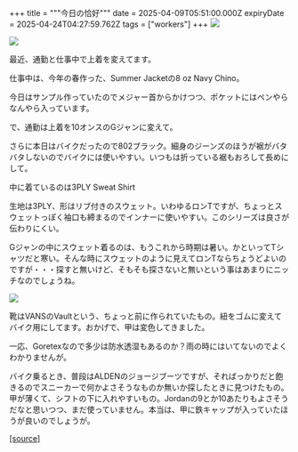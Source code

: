 +++
title = """今日の恰好"""
date = 2025-04-09T05:51:00.000Z
expiryDate = 2025-04-24T04:27:59.762Z
tags = ["workers"]
+++
[![](https://blogger.googleusercontent.com/img/b/R29vZ2xl/AVvXsEiiGTp8W692uF5OSSCeS4WfLFFBi7cqVlmV3DOvTGJX0d3Wew04_icdbNiigW7BL7yFhjH8lXivdrjB1RuNv81lEFAQQf81LtOdxl2UPnbi2vwTWGkfpwhbPBIZzGsIpTVhcFJd544QZN0Vj_1bOMpJk88oSbjqbwWyR-zkPMjyXT1EzfIWrrvF1YBOitE/s320/DSC_0452.jpg)](https://blogger.googleusercontent.com/img/b/R29vZ2xl/AVvXsEiiGTp8W692uF5OSSCeS4WfLFFBi7cqVlmV3DOvTGJX0d3Wew04_icdbNiigW7BL7yFhjH8lXivdrjB1RuNv81lEFAQQf81LtOdxl2UPnbi2vwTWGkfpwhbPBIZzGsIpTVhcFJd544QZN0Vj_1bOMpJk88oSbjqbwWyR-zkPMjyXT1EzfIWrrvF1YBOitE/s1936/DSC_0452.jpg)

  

[![](https://blogger.googleusercontent.com/img/b/R29vZ2xl/AVvXsEgkf7exmleYZ7-1cML2dPufNSILfWVxL8F0cu3aeZucA2ytD2o7nVjrM52W4ASkHSzfP2J83If6VWEqYeG7iP2rnU94aoGuowQQw0V1htMXVGpzKkLlYbyiEjkoVBBGQ3OiY6p9Q-8yVYPHQNO4_WNWj75n8llX6fj-MtDB4O9ijo7I05czD2rqze2rMGE/s320/DSC_0456.jpg)](https://blogger.googleusercontent.com/img/b/R29vZ2xl/AVvXsEgkf7exmleYZ7-1cML2dPufNSILfWVxL8F0cu3aeZucA2ytD2o7nVjrM52W4ASkHSzfP2J83If6VWEqYeG7iP2rnU94aoGuowQQw0V1htMXVGpzKkLlYbyiEjkoVBBGQ3OiY6p9Q-8yVYPHQNO4_WNWj75n8llX6fj-MtDB4O9ijo7I05czD2rqze2rMGE/s1936/DSC_0456.jpg)

  

  

  

最近、通勤と仕事中で上着を変えてます。

  

仕事中は、今年の春作った、Summer Jacketの8 oz Navy Chino。

今日はサンプル作っていたのでメジャー首からかけつつ、ポケットにはペンやらなんやら入っています。

  

で、通勤は上着を10オンスのGジャンに変えて。

さらに本日はバイクだったので802ブラック。細身のジーンズのほうが裾がバタバタしないのでバイクには使いやすい。いつもは折っている裾もおろして長めにして。

  

中に着ているのは3PLY Sweat Shirt

生地は3PLY、形はリブ付きのスウェット。いわゆるロンTですが、ちょっとスウェットっぽく袖口も締まるのでインナーに使いやすい。このシリーズは良さが伝わりにくい。

  

Gジャンの中にスウェット着るのは、もうこれから時期は暑い。かといってTシャツだと寒い。そんな時にスウェットのように見えてロンTならちょうどよいのですが・・・探すと無いけど、そもそも探さないと無いという事はあまりにニッチなのでしょうね。

  

  

[![](https://blogger.googleusercontent.com/img/b/R29vZ2xl/AVvXsEgcOdh02NFoLCuj4mm2S3guJVoMCqgHyNozba9BlEwhmdNX-yOjsrR_B9Gy-H9_1VzVV0cgJ8VC7zaP19ceTb46uJR-9A98cObhvD7V3hKrzZbCF4us8Gp15V_utBnFbuIYA7ykPKZiIlYInr9aF4T0qyhZa9P-P6Kv2ai3WCQhUzkg7MITQLUpwa2tYHE/s320/DSC_0461.jpg)](https://blogger.googleusercontent.com/img/b/R29vZ2xl/AVvXsEgcOdh02NFoLCuj4mm2S3guJVoMCqgHyNozba9BlEwhmdNX-yOjsrR_B9Gy-H9_1VzVV0cgJ8VC7zaP19ceTb46uJR-9A98cObhvD7V3hKrzZbCF4us8Gp15V_utBnFbuIYA7ykPKZiIlYInr9aF4T0qyhZa9P-P6Kv2ai3WCQhUzkg7MITQLUpwa2tYHE/s1936/DSC_0461.jpg)

  

  

  

靴はVANSのVaultという、ちょっと前に作られていたもの。紐をゴムに変えてバイク用にしてます。おかげで、甲は変色してきました。

一応、Goretexなので多少は防水透湿もあるのか？雨の時にはいてないのでよくわかりませんが。

  

バイク乗るとき、普段はALDENのジョージブーツですが、そればっかりだと飽きるのでスニーカーで何かよさそうなものか無いか探したときに見つけたもの。甲が薄くて、シフトの下に入れやすいもの。Jordanの9とか10あたりもよさそうだなと思いつつ、まだ使っていません。本当は、甲に鉄キャップが入っていたほうが良いのでしょうが。

[[source]](https://eworkers.blogspot.com/2025/04/blog-post_9.html)
